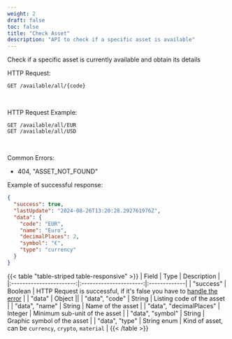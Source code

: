 ```yaml
---
weight: 2
draft: false
toc: false
title: "Check Asset"
description: "API to check if a specific asset is available"
---
```


Check if a specific asset is currently available and obtain its details

HTTP Request:
```
GET /available/all/{code}
```

<br>

HTTP Request Example:
```
GET /available/all/EUR
GET /available/all/USD
```

<br>

Common Errors:
- 404, "ASSET_NOT_FOUND"

Example of successful response:
```json
{
  "success": true,
  "lastUpdate": "2024-08-26T13:20:28.292761976Z",
  "data": {
    "code": "EUR",
    "name": "Euro",
    "decimalPlaces": 2,
    "symbol": "€",
    "type": "currency"
  }
}
```

{{< table "table-striped table-responsive" >}}
|      Field              |   Type                 |  Description |
|:-----------------------:|:----------------------:|:-------------|
| "success"               | Boolean                | HTTP Request is successful, if it's false you have to [handle the error](/docs/quickstart/errors/) |
| "data"                  | Object                 ||
| "data", "code"          | String                 | Listing code of the asset |
| "data", "name"          | String                 | Name of the asset |
| "data", "decimalPlaces" | Integer                | Minimum sub-unit of the asset |
| "data", "symbol"        | String                 | Graphic symbol of the asset |
| "data", "type"          | String enum            | Kind of asset, can be `currency`, `crypto`, `material` |
{{< /table >}}
